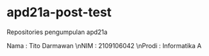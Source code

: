 # apd21a-post-test
Repositories pengumpulan apd21a

Nama  : Tito Darmawan
\nNIM   : 2109106042
\nProdi : Informatika A
